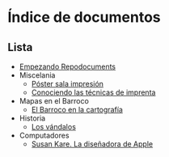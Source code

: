 # Índice de documentos

## Lista
* [Empezando Repodocuments](README.md)
* Miscelania
  * [Póster sala impresión](documents/001-Miscelanias/Poster-printer.md)
  * [Conociendo las técnicas de imprenta](documents/001-Miscelanias/Tecnicas-imprenta.md)
* Mapas en el Barroco
  * [El Barroco en la cartografía](documents/002-Mapasbarrocos/Barroque-maps.md)
* Historia
  * [Los vándalos](documents/003-Historia/vandalos.md)
* Computadores
  * [Susan Kare. La diseñadora de Apple](documents/004-Computers/SusanKare.md)